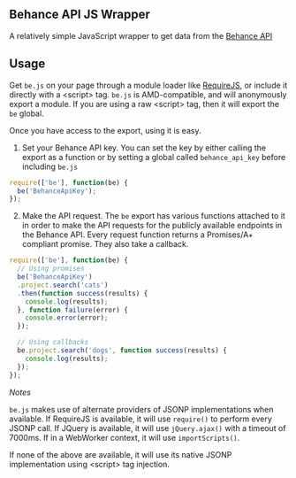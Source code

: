 Behance API JS Wrapper
---

A relatively simple JavaScript wrapper to get data from the [Behance API][1]

[1]: http://www.behance.net/dev/

Usage
---

Get `be.js` on your page through a module loader like [RequireJS][2], or
include it directly with a &lt;script&gt; tag. `be.js` is AMD-compatible, and will
anonymously export a module. If you are using a raw &lt;script&gt; tag, then it will
export the `be` global.

Once you have access to the export, using it is easy.

1. Set your Behance API key. You can set the key by either calling the export
   as a function or by setting a global called `behance_api_key` before
   including `be.js`

```javascript
require(['be'], function(be) {
  be('BehanceApiKey');
});
```

2. Make the API request. The `be` export has various functions attached to it
   in order to make the API requests for the publicly available endpoints in
   the Behance API. Every request function returns a Promises/A+ compliant
   promise. They also take a callback.

```javascript
require(['be'], function(be) {
  // Using promises
  be('BehanceApiKey')
  .project.search('cats')
  .then(function success(results) {
    console.log(results);
  }, function failure(error) {
    console.error(error);
  });

  // Using callbacks
  be.project.search('dogs', function success(results) {
    console.log(results);
  });
});
```

[2]: http://requirejs.org/docs/download.html

*Notes*

`be.js` makes use of alternate providers of JSONP implementations when
available. If RequireJS is available, it will use `require()` to perform every
JSONP call. If JQuery is available, it will use `jQuery.ajax()` with a timeout
of 7000ms. If in a WebWorker context, it will use `importScripts()`.

If none of the above are available, it will use its native JSONP implementation
using &lt;script&gt; tag injection.
